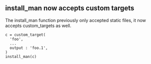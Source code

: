 ## install_man now accepts custom targets

The install_man function previously only accepted static files, it now accepts
custom_targets as well.

```meson
c = custom_target(
  'foo',
  ...
  output : 'foo.1',
)
install_man(c)
```
